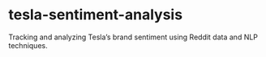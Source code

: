 # tesla-sentiment-analysis
Tracking and analyzing Tesla’s brand sentiment using Reddit data and NLP techniques.
